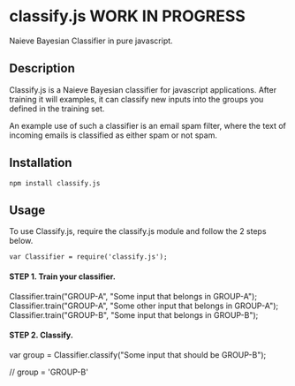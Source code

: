 classify.js WORK IN PROGRESS
===========

Naieve Bayesian Classifier in pure javascript.

Description
---------
Classify.js is a Naieve Bayesian classifier for javascript applications. After training it will examples, it can classify new inputs into the groups you defined in the training set. 

An example use of such a classifier is an email spam filter, where the text of incoming emails is classified as either spam or not spam. 

Installation
---------

    npm install classify.js

Usage 
---------
    
To use Classify.js, require the classify.js module and follow the 2 steps below.
<!-- language: lang-js -->
    var Classifier = require('classify.js');

#### STEP 1. Train your classifier.
Classifier.train("GROUP-A", "Some input that belongs in GROUP-A");
Classifier.train("GROUP-A", "Some other input that belongs in GROUP-A");
Classifier.train("GROUP-B", "Some input that belongs in GROUP-B");

#### STEP 2. Classify.
var group = Classifier.classify("Some input that should be GROUP-B");

// group = 'GROUP-B'




